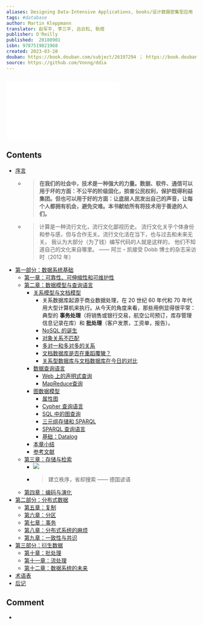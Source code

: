 ```yaml
---
aliases: Designing Data-Intensive Applications, books/设计数据密集型应用
tags: #database
author: Martin Kleppmann
translator: 赵军平, 李三平, 吕云松, 耿煜
publisher: O'Reilly
published:  20180901
isbn: 9787519821968
created: 2023-03-28
douban: https://book.douban.com/subject/26197294 ； https://book.douban.com/subject/30329536/
source: https://github.com/Vonng/ddia
---
```


## ![Designing Data-Intensive Applications](../assets/book_designing_data-Intensive_applications.pdf)
## Contents
  - [序言](http://ddia.vonng.com/#/preface)
    - > **在我们的社会中，技术是一种强大的力量。数据、软件、通信可以用于坏的方面：不公平的阶级固化，损害公民权利，保护既得利益集团。但也可以用于好的方面：让底层人民发出自己的声音，让每个人都拥有机会，避免灾难。本书献给所有将技术用于善途的人们。**
    - > 计算是一种流行文化，流行文化鄙视历史。 流行文化关乎个体身份和参与感，但与合作无关。流行文化活在当下，也与过去和未来无关。 我认为大部分（为了钱）编写代码的人就是这样的， 他们不知道自己的文化来自哪里。
      —— 阿兰・凯接受 Dobb 博士的杂志采访时（2012 年）
  - [第一部分：数据系统基础](http://ddia.vonng.com/#/part-i)
    - [第一章：可靠性、可伸缩性和可维护性](http://ddia.vonng.com/#/ch1)
    - [第二章：数据模型与查询语言](http://ddia.vonng.com/#/ch2)
      - [关系模型与文档模型](http://ddia.vonng.com/#/ch2?id=%e5%85%b3%e7%b3%bb%e6%a8%a1%e5%9e%8b%e4%b8%8e%e6%96%87%e6%a1%a3%e6%a8%a1%e5%9e%8b)
        - 关系数据库起源于商业数据处理，在 20 世纪 60 年代和 70 年代用大型计算机来执行。从今天的角度来看，那些用例显得很平常：典型的 **事务处理**（将销售或银行交易，航空公司预订，库存管理信息记录在库）和 **批处理**（客户发票，工资单，报告）。
        - [NoSQL 的诞生](http://ddia.vonng.com/#/ch2?id=nosql-%e7%9a%84%e8%af%9e%e7%94%9f)
        - [对象关系不匹配](http://ddia.vonng.com/#/ch2?id=%e5%af%b9%e8%b1%a1%e5%85%b3%e7%b3%bb%e4%b8%8d%e5%8c%b9%e9%85%8d)
        - [多对一和多对多的关系](http://ddia.vonng.com/#/ch2?id=%e5%a4%9a%e5%af%b9%e4%b8%80%e5%92%8c%e5%a4%9a%e5%af%b9%e5%a4%9a%e7%9a%84%e5%85%b3%e7%b3%bb)
        - [文档数据库是否在重蹈覆辙？](http://ddia.vonng.com/#/ch2?id=%e6%96%87%e6%a1%a3%e6%95%b0%e6%8d%ae%e5%ba%93%e6%98%af%e5%90%a6%e5%9c%a8%e9%87%8d%e8%b9%88%e8%a6%86%e8%be%99%ef%bc%9f)
        - [关系型数据库与文档数据库在今日的对比](http://ddia.vonng.com/#/ch2?id=%e5%85%b3%e7%b3%bb%e5%9e%8b%e6%95%b0%e6%8d%ae%e5%ba%93%e4%b8%8e%e6%96%87%e6%a1%a3%e6%95%b0%e6%8d%ae%e5%ba%93%e5%9c%a8%e4%bb%8a%e6%97%a5%e7%9a%84%e5%af%b9%e6%af%94)
      - [数据查询语言](http://ddia.vonng.com/#/ch2?id=%e6%95%b0%e6%8d%ae%e6%9f%a5%e8%af%a2%e8%af%ad%e8%a8%80)
        - [Web 上的声明式查询](http://ddia.vonng.com/#/ch2?id=web-%e4%b8%8a%e7%9a%84%e5%a3%b0%e6%98%8e%e5%bc%8f%e6%9f%a5%e8%af%a2)
        - [MapReduce查询](http://ddia.vonng.com/#/ch2?id=mapreduce%e6%9f%a5%e8%af%a2)
      - [图数据模型](http://ddia.vonng.com/#/ch2?id=%e5%9b%be%e6%95%b0%e6%8d%ae%e6%a8%a1%e5%9e%8b)
        - [属性图](http://ddia.vonng.com/#/ch2?id=%e5%b1%9e%e6%80%a7%e5%9b%be)
        - [Cypher 查询语言](http://ddia.vonng.com/#/ch2?id=cypher-%e6%9f%a5%e8%af%a2%e8%af%ad%e8%a8%80)
        - [SQL 中的图查询](http://ddia.vonng.com/#/ch2?id=sql-%e4%b8%ad%e7%9a%84%e5%9b%be%e6%9f%a5%e8%af%a2)
        - [三元组存储和 SPARQL](http://ddia.vonng.com/#/ch2?id=%e4%b8%89%e5%85%83%e7%bb%84%e5%ad%98%e5%82%a8%e5%92%8c-sparql)
        - [SPARQL 查询语言](http://ddia.vonng.com/#/ch2?id=sparql-%e6%9f%a5%e8%af%a2%e8%af%ad%e8%a8%80)
        - [基础：Datalog](http://ddia.vonng.com/#/ch2?id=%e5%9f%ba%e7%a1%80%ef%bc%9adatalog)
      - [本章小结](http://ddia.vonng.com/#/ch2?id=%e6%9c%ac%e7%ab%a0%e5%b0%8f%e7%bb%93)
      - [参考文献](http://ddia.vonng.com/#/ch2?id=%e5%8f%82%e8%80%83%e6%96%87%e7%8c%ae)
    - [第三章：存储与检索](http://ddia.vonng.com/#/ch3)
      - ![](http://ddia.vonng.com/img/ch3.png)
      - > 建立秩序，省却搜索
        —— 德国谚语
    - [第四章：编码与演化](http://ddia.vonng.com/#/ch4)
  - [第二部分：分布式数据](http://ddia.vonng.com/#/part-ii)
    - [第五章：复制](http://ddia.vonng.com/#/ch5)
    - [第六章：分区](http://ddia.vonng.com/#/ch6)
    - [第七章：事务](http://ddia.vonng.com/#/ch7)
    - [第八章：分布式系统的麻烦](http://ddia.vonng.com/#/ch8)
    - [第九章：一致性与共识](http://ddia.vonng.com/#/ch9)
  - [第三部分：衍生数据](http://ddia.vonng.com/#/part-iii)
    - [第十章：批处理](http://ddia.vonng.com/#/ch10)
    - [第十一章：流处理](http://ddia.vonng.com/#/ch11)
    - [第十二章：数据系统的未来](http://ddia.vonng.com/#/ch12)
  - [术语表](http://ddia.vonng.com/#/glossary)
  - [后记](http://ddia.vonng.com/#/colophon)
## Comment
-